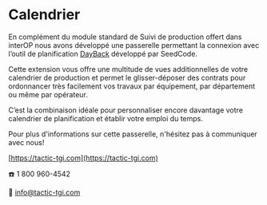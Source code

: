 # Calendrier

En complément du module standard de Suivi de production offert dans interOP nous avons développé une passerelle permettant la connexion avec l’outil de planification [DayBack](https://dayback.com/) développé par SeedCode.

Cette extension vous offre une multitude de vues additionnelles de votre calendrier de production et permet le glisser-déposer des contrats pour ordonnancer très facilement vos travaux par équipement, par département ou même par opérateur.

  

C’est la combinaison idéale pour personnaliser encore davantage votre calendrier de planification et établir votre emploi du temps.

  

Pour plus d'informations sur cette passerelle, n'hésitez pas à communiquer avec nous!

[https://tactic-tgi.com](https://tactic-tgi.com)

☎️ 1 800 960-4542

📧 [info@tactic-tgi.com](mailto:info@tactic-tgi.com)